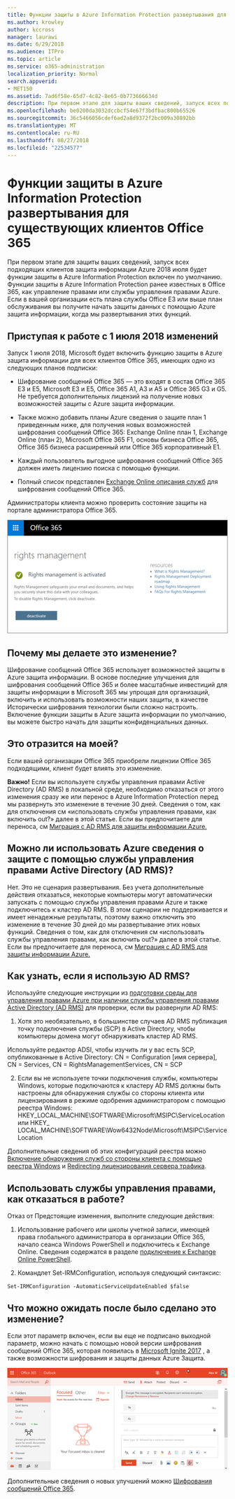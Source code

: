 ```yaml
---
title: Функции защиты в Azure Information Protection развертывания для существующих клиентов Office 365
ms.author: krowley
author: kccross
manager: laurawi
ms.date: 6/29/2018
ms.audience: ITPro
ms.topic: article
ms.service: o365-administration
localization_priority: Normal
search.appverid:
- MET150
ms.assetid: 7ad6f58e-65d7-4c82-8e65-0b773666634d
description: При первом этапе для защиты ваших сведений, запуск всех подходящих клиентов защита информации Azure 2018 июля будет функции защиты в Azure Information Protection включен по умолчанию. Функции защиты в Azure Information Protection ранее известных в Office 365, как управление правами или службы управления правами Azure. Если в вашей организации есть плана службы Office E3 или выше план обслуживания вы получите начать защиты данных с помощью Azure защита информации, когда мы развертывания этих функций.
ms.openlocfilehash: be0200da3032dccbcf54e67f3bdfbac800b65526
ms.sourcegitcommit: 36c5466056cdef6ad2a8d9372f2bc009a30892bb
ms.translationtype: MT
ms.contentlocale: ru-RU
ms.lasthandoff: 08/27/2018
ms.locfileid: "22534577"
---
```

# <a name="protection-features-in-azure-information-protection-rolling-out-to-existing-office-365-tenants"></a>Функции защиты в Azure Information Protection развертывания для существующих клиентов Office 365

При первом этапе для защиты ваших сведений, запуск всех подходящих клиентов защита информации Azure 2018 июля будет функции защиты в Azure Information Protection включен по умолчанию. Функции защиты в Azure Information Protection ранее известных в Office 365, как управление правами или службы управления правами Azure. Если в вашей организации есть плана службы Office E3 или выше план обслуживания вы получите начать защиты данных с помощью Azure защита информации, когда мы развертывания этих функций.
  
## <a name="changes-beginning-july-1-2018"></a>Приступая к работе с 1 июля 2018 изменений

Запуск 1 июля 2018, Microsoft будет включить функцию защиты в Azure защита информации для всех клиентов Office 365, имеющих одно из следующих планов подписки:
  
- Шифрование сообщений Office 365 — это входят в состав Office 365 E3 и E5, Microsoft E3 и E5, Office 365 A1, A3 и A5 и Office 365 G3 и G5. Не требуется дополнительных лицензий на получение новых возможностей защиты с Azure защита информации. 
    
- Также можно добавить планы Azure сведения о защите план 1 приведенным ниже, для получения новых возможностей шифрования сообщений Office 365: Exchange Online план 1, Exchange Online (план 2), Microsoft Office 365 F1, основы бизнеса Office 365, Office 365 бизнеса расширенный или Office 365 корпоративный E1.
    
- Каждый пользователь выгодное шифрования сообщений Office 365 должен иметь лицензию поиска с помощью функции.
    
- Полный список представлен [Exchange Online описания служб](https://technet.microsoft.com/library/exchange-online-service-description.aspx) для шифрования сообщений Office 365. 
    
Администраторы клиента можно проверить состояние защиты на портале администратора Office 365. 
  
![Снимок экрана, которое показывает, что активации управления правами в Office 365.](media/303453c8-e4a5-4875-b49f-e80c3eb7b91e.png)
  
## <a name="why-are-we-making-this-change"></a>Почему мы делаете это изменение?

Шифрование сообщений Office 365 использует возможностей защиты в Azure защита информации. В основе последние улучшения для шифрования сообщений Office 365 и более масштабные инвестиций для защиты информации в Microsoft 365 мы упрощая для организаций, включить и использовать возможности наших защиты, в качестве Исторически шифрования технологии были сложно настроить. Включение функции защиты в Azure защита информации по умолчанию, вы можете быстро начать для защиты конфиденциальных данных.
  
## <a name="does-this-impact-me"></a>Это отразится на моей?

Если вашей организации Office 365 приобрели лицензии Office 365 подходящими, клиент будет влиять это изменение.
  
 **Важно!** Если вы используете службы управления правами Active Directory (AD RMS) в локальной среде, необходимо отказаться от этого изменения сразу же или перенос в Azure Information Protection перед мы развернуть это изменение в течение 30 дней. Сведения о том, как для отключения см «использовать службы управления правами, как включить out?» далее в этой статье. Если вы предпочитаете для переноса, см [Миграция с AD RMS для защиты информации Azure.](https://docs.microsoft.com/azure/information-protection/plan-design/migrate-from-ad-rms-to-azure-rms)
  
## <a name="can-i-use-azure-information-protection-with-active-directory-rights-management-services-ad-rms"></a>Можно ли использовать Azure сведения о защите с помощью службы управления правами Active Directory (AD RMS)?

Нет. Это не сценария развертывания. Без учета дополнительные действия отказаться, некоторые компьютеры могут автоматически запускать с помощью службы управления правами Azure и также подключитесь к кластер AD RMS. В этом сценарии не поддерживается и имеет ненадежные результаты, поэтому важно отключить это изменение в течение 30 дней до мы развертывание этих новых функций. Сведения о том, как для отключения см «использовать службы управления правами, как включить out?» далее в этой статье. Если вы предпочитаете для переноса, см [Миграция с AD RMS для защиты информации Azure.](https://docs.microsoft.com/azure/information-protection/plan-design/migrate-from-ad-rms-to-azure-rms)
  
## <a name="how-do-i-know-if-im-using-ad-rms"></a>Как узнать, если я использую AD RMS?

Используйте следующие инструкции из [подготовки среды для управления правами Azure при наличии службы управления правами Active Directory (AD RMS)](https://docs.microsoft.com/azure/information-protection/deploy-use/prepare-environment-adrms) для проверки, если вы развернули AD RMS: 
  
1. Хотя это необязательно, в большинстве случаев AD RMS публикация точку подключения службы (SCP) в Active Directory, чтобы компьютеры домена могут обнаруживать кластер AD RMS. 
  
Используйте редактор ADSI, чтобы изучить ли у вас есть SCP, опубликованные в Active Directory: CN = Configuration [имя сервера], CN = Services, CN = RightsManagementServices, CN = SCP
    
2. Если вы не используете точки подключения службы, компьютеры Windows, которые подключаются к кластеру AD RMS должны быть настроены для обнаружения службы со стороны клиента или лицензирования в режиме одобрения администратором с помощью реестра Windows: HKEY_LOCAL_MACHINE\SOFTWARE\Microsoft\MSIPC\ServiceLocation или HKEY_ LOCAL_MACHINE\SOFTWARE\Wow6432Node\Microsoft\MSIPC\ServiceLocation 
  
Дополнительные сведения об этих конфигураций реестра можно [Включение обнаружения служб со стороны клиента с помощью реестра Windows](https://docs.microsoft.com/azure/information-protection/rms-client/client-deployment-notes#enabling-client-side-service-discovery-by-using-the-windows-registry) и [Redirecting лицензирования сервера трафика](https://docs.microsoft.com/azure/information-protection/rms-client/client-deployment-notes#redirecting-licensing-server-traffic).
    
## <a name="i-use-ad-rms-how-do-i-opt-out"></a>Использовать службы управления правами, как отказаться в работе?

Отказ от Предстоящие изменения, выполните следующие действия:
  
1. Использование рабочего или школы учетной записи, имеющей права глобального администратора в организации Office 365, начало сеанса Windows PowerShell и подключитесь к Exchange Online. Сведения содержатся в разделе [подключение к Exchange Online PowerShell](https://docs.microsoft.com/powershell/exchange/exchange-online/connect-to-exchange-online-powershell/connect-to-exchange-online-powershell?view=exchange-ps).
    
2. Командлет Set-IRMConfiguration, используя следующий синтаксис:
    
  ```
  Set-IRMConfiguration -AutomaticServiceUpdateEnabled $false 
  ```

## <a name="what-can-i-expect-after-this-change-has-been-made"></a>Что можно ожидать после было сделано это изменение?

Если этот параметр включен, если вы еще не подписано выходной параметр, можно начать с помощью новой версии шифрования сообщений Office 365, которая появилась в [Microsoft Ignite 2017](https://techcommunity.microsoft.com/t5/Security-Privacy-and-Compliance/Email-Encryption-and-Rights-Protection/ba-p/110801) , а также возможности шифрования и защиты данных Azure Защита. 
  
![Снимок экрана, показывающий OME для защиты сообщений в Outlook в Интернете.](media/599ca9e7-c05a-429e-ae8d-359f1291a3d8.png)
  
Дополнительные сведения о новых улучшений можно [Шифрования сообщений Office 365](ome.md).
  

